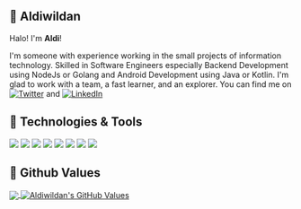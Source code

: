 ## 👋 Aldiwildan

Halo! I'm **Aldi**!

I'm someone with experience working in the small projects of information technology. Skilled in Software Engineers especially Backend Development using NodeJs or Golang and Android Development using Java or Kotlin. I'm glad to work with a team, a fast learner, and an explorer. You can find me on [![Twitter][1.1]][1] and [![LinkedIn][2.1]][2]

## 🔧 Technologies & Tools
![](https://img.shields.io/badge/OS-Linux-informational?style=flat&logo=linux&logoColor=white&color=2bbc8a)
![](https://img.shields.io/badge/Code-JavaScript-informational?style=flat&logo=javascript&logoColor=white&color=2bbc8a)
![](https://img.shields.io/badge/Code-Golang-informational?style=flat&logo=go&logoColor=white&color=2bbc8a)
![](https://img.shields.io/badge/Code-Kotlin-informational?style=flat&logo=kotlin&logoColor=white&color=2bbc8a)
![](https://img.shields.io/badge/Code-Java-informational?style=flat&logo=java&logoColor=white&color=2bbc8a)
![](https://img.shields.io/badge/Shell-Bash-informational?style=flat&logo=gnu-bash&logoColor=white&color=2bbc8a)
![](https://img.shields.io/badge/Tools-PostgreSQL-informational?style=flat&logo=postgresql&logoColor=white&color=2bbc8a)
![](https://img.shields.io/badge/Tools-Docker-informational?style=flat&logo=docker&logoColor=white&color=2bbc8a)

## 🌱 Github Values
  <a href="https://github.com/Aldiwildan77/Aldiwildan77">
    <img align="center" src="https://github-readme-stats.vercel.app/api/top-langs/?username=aldiwildan77&hide=php,css,html&layout=compact&langs_count=8" />
  </a>
  <a href="https://github.com/Aldiwildan77/Aldiwildan77">
    <img align="center" src="https://github-readme-stats.vercel.app/api?username=aldiwildan77&show_icons=true&line_height=20&count_private=true" alt="Aldiwildan's GitHub Values" />
  </a>

<!-- icons without padding -->
[1.1]: http://i.imgur.com/wWzX9uB.png (twitter)
[2.1]: https://raw.githubusercontent.com/MartinHeinz/MartinHeinz/master/linkedin-3-16.png (linkedIn)
[3.1]: https://cdn4.iconfinder.com/data/icons/vector-brand-logos/40/Discord-24.png (discord)

<!-- links to your social media accounts -->
[1]: https://twitter.com/bungpaidy
[2]: https://www.linkedin.com/in/aldiwildan/
[3]: https://discord.gg/BUxraQ8
